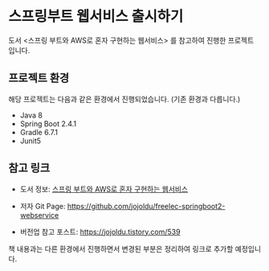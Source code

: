 # 스프링부트 웹서비스 출시하기

도서 <스프링 부트와 AWS로 혼자 구현하는 웹서비스> 를 참고하여 진행한 프로젝트 입니다.



## 프로젝트 환경

해당 프로젝트는 다음과 같은 환경에서 진행되었습니다. (기존 환경과 다릅니다.)

- Java 8
- Spring Boot 2.4.1
- Gradle 6.7.1
- Junit5



## 참고 링크

- 도서 정보: [스프링 부트와 AWS로 혼자 구현하는 웹서비스](http://www.yes24.com/Product/Goods/83849117)
- 저자 Git Page: https://github.com/jojoldu/freelec-springboot2-webservice

- 버전업 참고 포스트: https://jojoldu.tistory.com/539



책 내용과는 다른 환경에서 진행하면서 변경된 부분은 정리하여 링크로 추가할 예정입니다.
